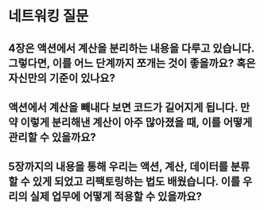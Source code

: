 # 네트워킹 질문

## 4장은 액션에서 계산을 분리하는 내용을 다루고 있습니다. 그렇다면, 이를 어느 단계까지 쪼개는 것이 좋을까요? 혹은 자신만의 기준이 있나요?

## 액션에서 계산을 빼내다 보면 코드가 길어지게 됩니다. 만약 이렇게 분리해낸 계산이 아주 많아졌을 때, 이를 어떻게 관리할 수 있을까요? 

## 5장까지의 내용을 통해 우리는 액션, 계산, 데이터를 분류할 수 있게 되었고 리팩토링하는 법도 배웠습니다. 이를 우리의 실제 업무에 어떻게 적용할 수 있을까요?